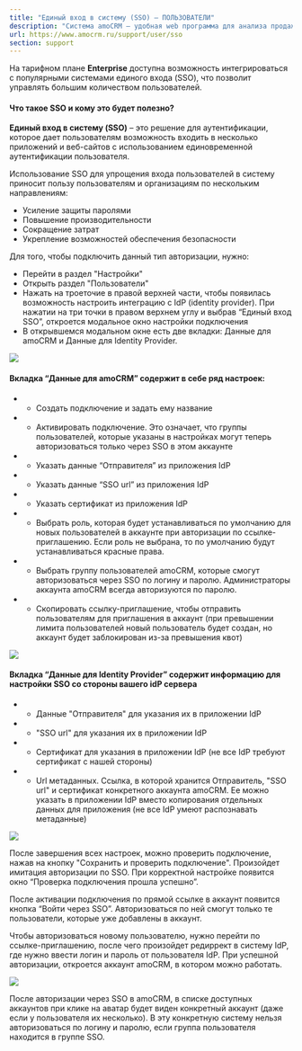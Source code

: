 ```yaml
---
title: "Единый вход в систему (SSO) — ПОЛЬЗОВАТЕЛИ"
description: "Система amoCRM – удобная web программа для анализа продаж, доступная в режиме online из любой точки мира! Подробности узнавайте по указанным на сайте телефонам в Москве."
url: https://www.amocrm.ru/support/user/sso
section: support
---
```


На тарифном плане **Enterprise** доступна возможность интегрироваться с популярными системами единого входа (SSO), что позволит управлять большим количеством пользователей.

  

#### Что такое SSO и кому это будет полезно?

**Единый вход в систему (SSO)** – это решение для аутентификации, которое дает пользователям возможность входить в несколько приложений и веб-сайтов с использованием единовременной аутентификации пользователя.

Использование SSO для упрощения входа пользователей в систему приносит пользу пользователям и организациям по нескольким направлениям:

- Усиление защиты паролями
- Повышение производительности
- Сокращение затрат
- Укрепление возможностей обеспечения безопасности

Для того, чтобы подключить данный тип авторизации, нужно:

- Перейти в раздел "Настройки"
- Открыть раздел "Пользователи"
- Нажать на троеточие в правой верхней части, чтобы появилась возможность настроить интеграцию с IdP (identity provider). При нажатии на три точки в правом верхнем углу и выбрав “Единый вход SSO”, откроется модальное окно настройки подключения
- В открывшемся модальном окне есть две вкладки: Данные для amoCRM и Данные для Identity Provider.

![](/uploads/2023/04/sso1.png)

#### Вкладка “Данные для amoCRM” содержит в себе ряд настроек:

- - Создать подключение и задать ему название
- - Активировать подключение. Это означает, что группы пользователей, которые указаны в настройках могут теперь авторизоваться только через SSO в этом аккаунте
- - Указать данные “Отправителя” из приложения IdP
- - Указать данные “SSO url” из приложения IdP
- - Указать сертификат из приложения IdP
- - Выбрать роль, которая будет устанавливаться по умолчанию для новых пользователей в аккаунте при авторизации по ссылке-приглашению. Если роль не выбрана, то по умолчанию будут устанавливаться красные права.
- - Выбрать группу пользователей amoCRM, которые смогут авторизоваться через SSO по логину и паролю. Администраторы аккаунта amoCRM всегда авторизуются по паролю.
- - Скопировать ссылку-приглашение, чтобы отправить пользователям для приглашения в аккаунт (при превышении лимита пользователей новый пользователь будет создан, но аккаунт будет заблокирован из-за превышения квот)

![](/uploads/2023/04/sso2.png)

#### Вкладка “Данные для Identity Provider” содержит информацию для настройки SSO со стороны вашего idP сервера

- - Данные "Отправителя" для указания их в приложении IdP
- - "SSO url" для указания их в приложении IdP
- - Сертификат для указания в приложении IdP (не все IdP требуют сертификат с нашей стороны)
- - Url метаданных. Cсылка, в которой хранится Отправитель, "SSO url" и сертификат конкретного аккаунта amoCRM. Ее можно указать в приложении IdP вместо копирования отдельных данных для приложения (не все IdP умеют распознавать метаданные)

![](/uploads/2023/04/sso3.png)

После завершения всех настроек, можно проверить подключение, нажав на кнопку "Сохранить и проверить подключение". Произойдет имитация авторизации по SSO. При корректной настройке появится окно “Проверка подключения прошла успешно”.

После активации подключения по прямой ссылке в аккаунт появится кнопка “Войти через SSO”. Авторизоваться по ней смогут только те пользователи, которые уже добавлены в аккаунт.

Чтобы авторизоваться новому пользователю, нужно перейти по ссылке-приглашению, после чего произойдет редиррект в систему IdP, где нужно ввести логин и пароль от пользователя IdP. При успешной авторизации, откроется аккаунт amoCRM, в котором можно работать.

![](/uploads/2023/04/sso4.png)

После авторизации через SSO в amoCRM, в списке доступных аккаунтов при клике на аватар будет виден конкретный аккаунт (даже если у пользователя их несколько). В эту конкретную систему нельзя авторизоваться по логину и паролю, если группа пользователя находится в группе SSO.